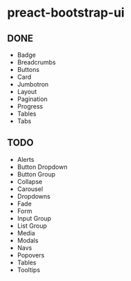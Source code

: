 # preact-bootstrap-ui

## DONE

* Badge
* Breadcrumbs
* Buttons
* Card
* Jumbotron
* Layout
* Pagination
* Progress
* Tables
* Tabs

## TODO

* Alerts
* Button Dropdown
* Button Group
* Collapse
* Carousel
* Dropdowns
* Fade
* Form
* Input Group
* List Group
* Media
* Modals
* Navs
* Popovers
* Tables
* Tooltips